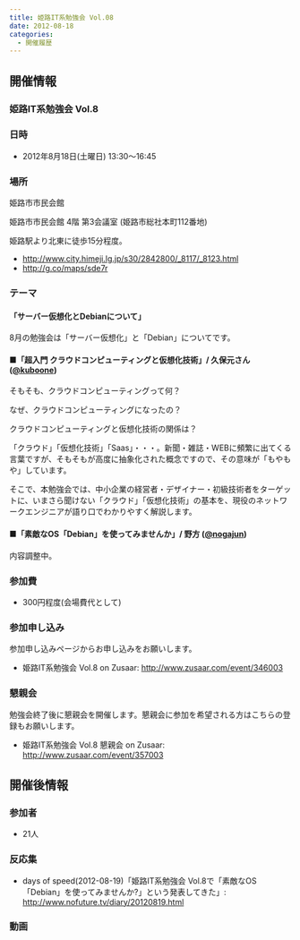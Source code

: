 ```yaml
---
title: 姫路IT系勉強会 Vol.08
date: 2012-08-18
categories:
  - 開催履歴
---
```


開催情報
--------

### 姫路IT系勉強会 Vol.8

### 日時

-   2012年8月18日(土曜日) 13:30～16:45

### 場所

姫路市市民会館

姫路市市民会館 4階 第3会議室 (姫路市総社本町112番地)

姫路駅より北東に徒歩15分程度。

-   <http://www.city.himeji.lg.jp/s30/2842800/_8117/_8123.html>
-   <http://g.co/maps/sde7r>

### テーマ

#### 「サーバー仮想化とDebianについて」

8月の勉強会は「サーバー仮想化」と「Debian」についてです。

#### ■「超入門 クラウドコンピューティングと仮想化技術」/ 久保元さん ([@kuboone](https://twitter.com/#%21/kuboone))

そもそも、クラウドコンピューティングって何？

なぜ、クラウドコンピューティングになったの？

クラウドコンピューティングと仮想化技術の関係は？

「クラウド」「仮想化技術」「Saas」・・・。新聞・雑誌・WEBに頻繁に出てくる言葉ですが、そもそもが高度に抽象化された概念ですので、その意味が「もやもや」しています。

そこで、本勉強会では、中小企業の経営者・デザイナー・初級技術者をターゲットに、いまさら聞けない「クラウド」「仮想化技術」の基本を、現役のネットワークエンジニアが語り口でわかりやすく解説します。

#### ■「素敵なOS「Debian」を使ってみませんか」/ 野方 ([@nogajun](https://twitter.com/#%21/nogajun))

内容調整中。

### 参加費

-   300円程度(会場費代として)

### 参加申し込み

参加申し込みページからお申し込みをお願いします。

-   姫路IT系勉強会 Vol.8 on Zusaar: <http://www.zusaar.com/event/346003>

### 懇親会

勉強会終了後に懇親会を開催します。懇親会に参加を希望される方はこちらの登録もお願いします。

-   姫路IT系勉強会 Vol.8 懇親会 on Zusaar: <http://www.zusaar.com/event/357003>

開催後情報
----------

### 参加者

-   21人

### 反応集

-   days of speed(2012-08-19)「姫路IT系勉強会 Vol.8で「素敵なOS「Debian」を使ってみませんか?」という発表してきた」: <http://www.nofuture.tv/diary/20120819.html>

### 動画

